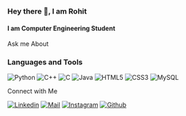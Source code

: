 <!--


- 🔭 I’m currently working on ...
- 🌱 I’m currently learning ...
- 👯 I’m looking to collaborate on ...
- 🤔 I’m looking for help with ...
- 💬 Ask me about ...
- 📫 How to reach me: ...
- 😄 Pronouns: ...
- ⚡ Fun fact: ...
-->

### Hey there 👋, I am Rohit

#### I am Computer Engineering Student


Ask me About
### Languages and Tools

![Python](https://img.shields.io/badge/-Python-yellow?style=for-the-badge&logo=Python)
![C++](https://img.shields.io/badge/C++-blue?style=for-the-badge&logo=c++)
![C](https://img.shields.io/badge/C-blue?style=for-the-badge&logo=c)
![Java](https://img.shields.io/badge/Java-orange?style=for-the-badge&logo=java&logoColor=white)
![HTML5](https://img.shields.io/badge/HTML5-E34F26?style=for-the-badge&logo=html5&logoColor=white)
![CSS3](https://img.shields.io/badge/CSS3-1572B6?style=for-the-badge&logo=css3&logoColor=white)
![MySQL](https://img.shields.io/badge/MYSQL-2C8EBB?style=for-the-badge&logo=mysql&logoColor=white)


 Connect with Me

[![Linkedin](https://img.shields.io/badge/LinkedIn-0077B5?style=for-the-badge&logo=linkedin&logoColor=white)](https://www.linkedin.com/in/rohit-sabat-420553214/)
[![Mail](https://img.shields.io/badge/Gmail-D14836?style=for-the-badge&logo=gmail&logoColor=white)](mailto:rohitsabat2000@gmail.com)
[![Instagram](https://img.shields.io/badge/Instagram-E4405F?style=for-the-badge&logo=instagram&logoColor=white)](https://www.instagram.com/ro_hit_1305/)
[![Github](https://img.shields.io/badge/GitHub-100000?style=for-the-badge&logo=github&logoColor=white)](https://github.com/Rohit1305)




